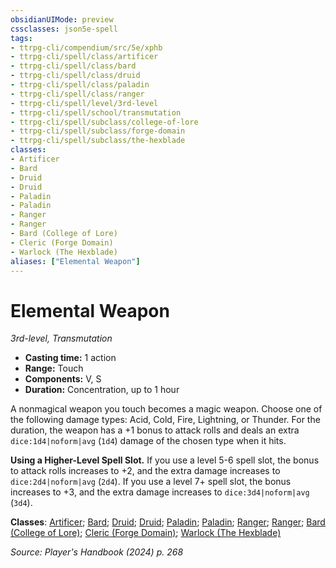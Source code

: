 ```yaml
---
obsidianUIMode: preview
cssclasses: json5e-spell
tags:
- ttrpg-cli/compendium/src/5e/xphb
- ttrpg-cli/spell/class/artificer
- ttrpg-cli/spell/class/bard
- ttrpg-cli/spell/class/druid
- ttrpg-cli/spell/class/paladin
- ttrpg-cli/spell/class/ranger
- ttrpg-cli/spell/level/3rd-level
- ttrpg-cli/spell/school/transmutation
- ttrpg-cli/spell/subclass/college-of-lore
- ttrpg-cli/spell/subclass/forge-domain
- ttrpg-cli/spell/subclass/the-hexblade
classes:
- Artificer
- Bard
- Druid
- Druid
- Paladin
- Paladin
- Ranger
- Ranger
- Bard (College of Lore)
- Cleric (Forge Domain)
- Warlock (The Hexblade)
aliases: ["Elemental Weapon"]
---
```

# Elemental Weapon
*3rd-level, Transmutation*  

- **Casting time:** 1 action
- **Range:** Touch
- **Components:** V, S
- **Duration:** Concentration, up to 1 hour

A nonmagical weapon you touch becomes a magic weapon. Choose one of the following damage types: Acid, Cold, Fire, Lightning, or Thunder. For the duration, the weapon has a +1 bonus to attack rolls and deals an extra `dice:1d4|noform|avg` (`1d4`) damage of the chosen type when it hits.

**Using a Higher-Level Spell Slot.** If you use a level 5-6 spell slot, the bonus to attack rolls increases to +2, and the extra damage increases to `dice:2d4|noform|avg` (`2d4`). If you use a level 7+ spell slot, the bonus increases to +3, and the extra damage increases to `dice:3d4|noform|avg` (`3d4`).

**Classes**: [Artificer](list-spells-classes-artificer); [Bard](list-spells-classes-bard); [Druid](list-spells-classes-druid); [Druid](list-spells-classes-druid); [Paladin](list-spells-classes-paladin); [Paladin](list-spells-classes-paladin); [Ranger](list-spells-classes-ranger); [Ranger](list-spells-classes-ranger); [Bard (College of Lore)](list-spells-classes-bard-xphb-college-of-lore-xphb); [Cleric (Forge Domain)](list-spells-classes-cleric-xphb-forge-domain-xge); [Warlock (The Hexblade)](list-spells-classes-warlock-xphb-the-hexblade-xge)

*Source: Player's Handbook (2024) p. 268*